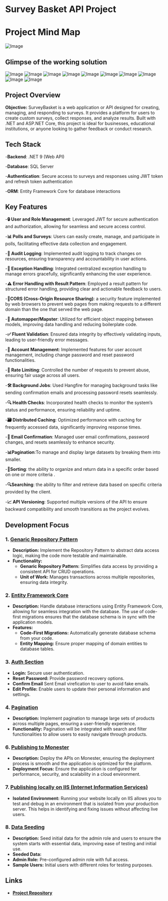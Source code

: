 # Survey Basket API Project

# Project Mind Map
![Image](https://github.com/user-attachments/assets/e0c8bccc-cee3-484b-a5ea-fccedee52e1a)

## Glimpse of the working solution
![Image](https://github.com/user-attachments/assets/85c5a619-bd24-4eaa-b0a8-eb1a286a059a)
![Image](https://github.com/user-attachments/assets/fb066d4a-7724-4faa-bdf4-f8b3049715fd)
![Image](https://github.com/user-attachments/assets/1bd67824-30eb-4f4a-9c0f-dd81e9110399)
![Image](https://github.com/user-attachments/assets/fabb4e04-9a39-4f0e-9290-d4aff51d8bd3)
![Image](https://github.com/user-attachments/assets/04ad89ae-2b98-489e-9da0-e456242dbe59)
![Image](https://github.com/user-attachments/assets/d6caf545-9906-4caa-a894-1e058e77af7a)
![Image](https://github.com/user-attachments/assets/e6328fb1-6c34-4fa7-a912-c7fc1871d49b)
![Image](https://github.com/user-attachments/assets/30d96cc2-8cde-4426-aed0-4a2d352afaa6)
![Image](https://github.com/user-attachments/assets/2a138e08-3278-4cc1-9db7-4e6416474445)
![Image](https://github.com/user-attachments/assets/efc922e5-1c9f-4268-9ad8-0a57ab0b38b1)
## Project Overview

**Objective:** 
SurveyBasket is a web application or API designed for creating, managing, and responding to surveys.
It provides a platform for users to create custom surveys, collect responses, and analyze results.
Built with .NET and ASP.NET Core, this project is ideal for businesses, 
educational institutions, or anyone looking to gather feedback or conduct research.

## Tech Stack
-**Backend**: .NET 9 (Web API)

-**Database**: SQL Server 

-**Authentication**: Secure access to surveys and responses using JWT token and refresh token authentication 

-**ORM**: Entity Framework Core for database interactions

## Key Features
-**🔒 User and Role Management**: Leveraged JWT for secure authentication and authorization, allowing for seamless and secure access control.

-**📊 Polls and Surveys**: Users can easily create, manage, and participate in polls, facilitating effective data collection and engagement.

-**📝 Audit Logging**: Implemented audit logging to track changes on resources, ensuring transparency and accountability in user actions.

-**🚨 Exception Handling**: Integrated centralized exception handling to manage errors gracefully, significantly enhancing the user experience.

-**⚠️ Error Handling with Result Pattern**: Employed a result pattern for structured error handling, providing clear and actionable feedback to users.

-**🚦CORS (Cross-Origin Resource Sharing)**: a security feature implemented by web browsers to prevent web pages from making requests to a different domain than the one that served the web page. 

-**🔄 Automapper/Mapster**: Utilized for efficient object mapping between models, improving data handling and reducing boilerplate code.

-**✅ Fluent Validation**: Ensured data integrity by effectively validating inputs, leading to user-friendly error messages.

-**🔑 Account Management**: Implemented features for user account management, including change password and reset password functionalities.

-**🚦 Rate Limiting**: Controlled the number of requests to prevent abuse, ensuring fair usage across all users.

-**🛠️ Background Jobs**: Used Hangfire for managing background tasks like sending confirmation emails and processing password resets seamlessly.

-**🔍 Health Checks**: Incorporated health checks to monitor the system’s status and performance, ensuring reliability and uptime.

-**🗃️ Distributed Caching**: Optimized performance with caching for frequently accessed data, significantly improving response times.

-**📧 Email Confirmation**: Managed user email confirmations, password changes, and resets seamlessly to enhance security.

-**📊Pagination**:To manage and display large datasets by breaking them into smaller.

-**🚦Sorting**: the ability to organize and return data in a specific order based on one or more criteria .

-**🔍Searching**: the ability to filter and retrieve data based on specific criteria provided by the client.

-**📈 API Versioning**: Supported multiple versions of the API to ensure backward compatibility and smooth transitions as the project evolves.


## Development Focus

### 1. [Genaric Repository Pattern](#repository-pattern)
- **Description:** Implement the Repository Pattern to abstract data access logic, making the code more testable and maintainable. 
- **Functionality:**
  - **Genaric Repository Pattern:** Simplifies data access by providing a consistent API for CRUD operations.
  - **Unit of Work:** Manages transactions across multiple repositories, ensuring data integrity.


### 2. [Entity Framework Core](#entity-framework-core)
- **Description:** Handle database interactions using Entity Framework Core, allowing for seamless integration with the database. The use of code-first migrations ensures that the database schema is in sync with the application models.
- **Features:**
  - **Code-First Migrations:** Automatically generate database schema from your code.
  - **Entity Mapping:** Ensure proper mapping of domain entities to database tables.

### 3. [Auth Section](#auth-section)
- **Login:** Secure user authentication.
- **Reset Password:** Provide password recovery options.
- **Confirm Email** Sent Email virefication to user to avoid fake emails.
- **Edit Profile:** Enable users to update their personal information and settings.

### 4. [Pagination](#pagination)
- **Description:** Implement pagination to manage large sets of products across multiple pages, ensuring a user-friendly experience.
- **Functionality:** Pagination will be integrated with search and filter functionalities to allow users to easily navigate through products.

### 6. [Publishing to Monester](#publishing-to-monester)
- **Description:** Deploy the APIs on Monester, ensuring the deployment process is smooth and the application is optimized for the platform.
- **Deployment Focus:** Ensure the application is configured for performance, security, and scalability in a cloud environment.

### 7. [Publishing locally on IIS (Internet Information Services)](#Publishing-locally-on-IIS-(Internet-Information-Services))
- **Isolated Environment:** Running your website locally on IIS allows you to test and debug in an environment
    that is isolated from your production server. This helps in identifying and fixing issues without affecting live users.

### 8. [Data Seeding](#data-seeding)
- **Description:** Seed initial data for the admin role and users to ensure the system starts with essential data, improving ease of testing and initial use.
- **Seeded Data:**
- **Admin Role:** Pre-configured admin role with full access.
- **Sample Users:** Initial users with different roles for testing purposes.

## Links
- **[Project Repository](https://github.com/mohamedshawky70/SurveyBasket)**

